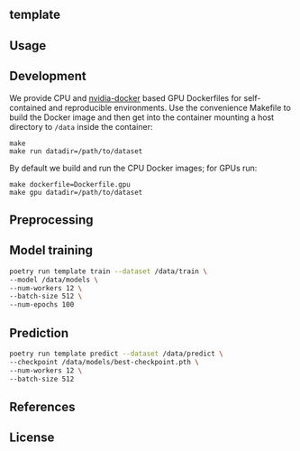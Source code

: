## template

## Usage

## Development

We provide CPU and [nvidia-docker](https://github.com/NVIDIA/nvidia-docker) based GPU Dockerfiles for self-contained and reproducible environments.
Use the convenience Makefile to build the Docker image and then get into the container mounting a host directory to `/data` inside the container:

```
make
make run datadir=/path/to/dataset
```

By default we build and run the CPU Docker images; for GPUs run:

```
make dockerfile=Dockerfile.gpu
make gpu datadir=/path/to/dataset
```

## Preprocessing


## Model training
```bash
poetry run template train --dataset /data/train \
--model /data/models \
--num-workers 12 \
--batch-size 512 \
--num-epochs 100
```

## Prediction
```bash
poetry run template predict --dataset /data/predict \
--checkpoint /data/models/best-checkpoint.pth \
--num-workers 12 \
--batch-size 512
```

## References

## License

